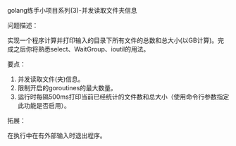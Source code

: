 golang练手小项目系列(3)-并发读取文件夹信息

问题描述：

实现一个程序计算并打印输入的目录下所有文件的总数和总大小(以GB计算)。完成之后你将熟悉select、WaitGroup、ioutil的用法。

要点：

1. 并发读取文件(夹)信息。
2. 限制开启的goroutines的最大数量。
3. 运行时每隔500ms打印当前已经统计的文件数和总大小（使用命令行参数指定此功能是否启用）。
 

拓展：

在执行中在有外部输入时退出程序。